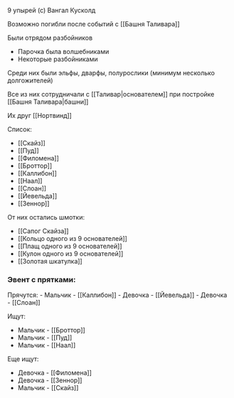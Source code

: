 9 упырей (с) Вангал Кусколд

Возможно погибли после событий с [[Башня Таливара]]

Были отрядом разбойников

- Парочка была волшебниками
- Некоторые разбойниками

Среди них были эльфы, дварфы, полурослики (минимум несколько долгожителей)

Все из них сотрудничали с [[Таливар|основателем]] при постройке [[Башня Таливара|башни]]

Их друг [[Нортвинд]]

Список:

- [[Скайз]]
- [[Пуд]]
- [[Филомена]]
- [[Броттор]]
- [[Каллибон]]
- [[Наал]]
- [[Слоан]]
- [[Йевельда]]
- [[Зeннор]]

От них остались шмотки:

- [[Сапог Скайза]]
- [[Кольцо одного из 9 основателей]]
- [[Плащ одного из 9 основателей]]
- [[Кулон одного из 9 основателей]]
- [[Золотая шкатулка]]

<h3>Эвент с прятками:</h3>
Прячутся:
- Мальчик - [[Каллибон]]
- Девочка - [[Йевельда]]
- Девочка - [[Слоан]]

Ищут:

- Мальчик - [[Броттор]]
- Мальчик - [[Пуд]]
- Мальчик - [[Наал]]

Еще ищут:

- Девочка - [[Филомена]]
- Девочка - [[Зeннор]]
- Мальчик - [[Скайз]]
